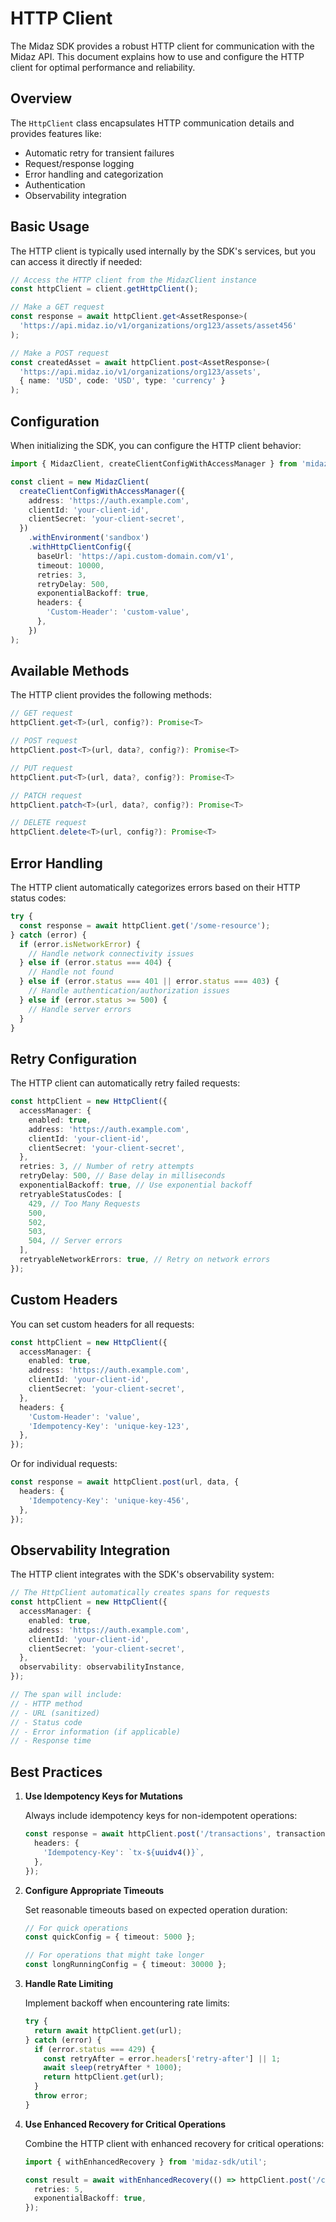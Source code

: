 # HTTP Client

The Midaz SDK provides a robust HTTP client for communication with the Midaz API. This document explains how to use and configure the HTTP client for optimal performance and reliability.

## Overview

The `HttpClient` class encapsulates HTTP communication details and provides features like:

- Automatic retry for transient failures
- Request/response logging
- Error handling and categorization
- Authentication
- Observability integration

## Basic Usage

The HTTP client is typically used internally by the SDK's services, but you can access it directly if needed:

```typescript
// Access the HTTP client from the MidazClient instance
const httpClient = client.getHttpClient();

// Make a GET request
const response = await httpClient.get<AssetResponse>(
  'https://api.midaz.io/v1/organizations/org123/assets/asset456'
);

// Make a POST request
const createdAsset = await httpClient.post<AssetResponse>(
  'https://api.midaz.io/v1/organizations/org123/assets',
  { name: 'USD', code: 'USD', type: 'currency' }
);
```

## Configuration

When initializing the SDK, you can configure the HTTP client behavior:

```typescript
import { MidazClient, createClientConfigWithAccessManager } from 'midaz-sdk';

const client = new MidazClient(
  createClientConfigWithAccessManager({
    address: 'https://auth.example.com',
    clientId: 'your-client-id',
    clientSecret: 'your-client-secret',
  })
    .withEnvironment('sandbox')
    .withHttpClientConfig({
      baseUrl: 'https://api.custom-domain.com/v1',
      timeout: 10000,
      retries: 3,
      retryDelay: 500,
      exponentialBackoff: true,
      headers: {
        'Custom-Header': 'custom-value',
      },
    })
);
```

## Available Methods

The HTTP client provides the following methods:

```typescript
// GET request
httpClient.get<T>(url, config?): Promise<T>

// POST request
httpClient.post<T>(url, data?, config?): Promise<T>

// PUT request
httpClient.put<T>(url, data?, config?): Promise<T>

// PATCH request
httpClient.patch<T>(url, data?, config?): Promise<T>

// DELETE request
httpClient.delete<T>(url, config?): Promise<T>
```

## Error Handling

The HTTP client automatically categorizes errors based on their HTTP status codes:

```typescript
try {
  const response = await httpClient.get('/some-resource');
} catch (error) {
  if (error.isNetworkError) {
    // Handle network connectivity issues
  } else if (error.status === 404) {
    // Handle not found
  } else if (error.status === 401 || error.status === 403) {
    // Handle authentication/authorization issues
  } else if (error.status >= 500) {
    // Handle server errors
  }
}
```

## Retry Configuration

The HTTP client can automatically retry failed requests:

```typescript
const httpClient = new HttpClient({
  accessManager: {
    enabled: true,
    address: 'https://auth.example.com',
    clientId: 'your-client-id',
    clientSecret: 'your-client-secret',
  },
  retries: 3, // Number of retry attempts
  retryDelay: 500, // Base delay in milliseconds
  exponentialBackoff: true, // Use exponential backoff
  retryableStatusCodes: [
    429, // Too Many Requests
    500,
    502,
    503,
    504, // Server errors
  ],
  retryableNetworkErrors: true, // Retry on network errors
});
```

## Custom Headers

You can set custom headers for all requests:

```typescript
const httpClient = new HttpClient({
  accessManager: {
    enabled: true,
    address: 'https://auth.example.com',
    clientId: 'your-client-id',
    clientSecret: 'your-client-secret',
  },
  headers: {
    'Custom-Header': 'value',
    'Idempotency-Key': 'unique-key-123',
  },
});
```

Or for individual requests:

```typescript
const response = await httpClient.post(url, data, {
  headers: {
    'Idempotency-Key': 'unique-key-456',
  },
});
```

## Observability Integration

The HTTP client integrates with the SDK's observability system:

```typescript
// The HttpClient automatically creates spans for requests
const httpClient = new HttpClient({
  accessManager: {
    enabled: true,
    address: 'https://auth.example.com',
    clientId: 'your-client-id',
    clientSecret: 'your-client-secret',
  },
  observability: observabilityInstance,
});

// The span will include:
// - HTTP method
// - URL (sanitized)
// - Status code
// - Error information (if applicable)
// - Response time
```

## Best Practices

1. **Use Idempotency Keys for Mutations**

   Always include idempotency keys for non-idempotent operations:

   ```typescript
   const response = await httpClient.post('/transactions', transactionData, {
     headers: {
       'Idempotency-Key': `tx-${uuidv4()}`,
     },
   });
   ```

2. **Configure Appropriate Timeouts**

   Set reasonable timeouts based on expected operation duration:

   ```typescript
   // For quick operations
   const quickConfig = { timeout: 5000 };

   // For operations that might take longer
   const longRunningConfig = { timeout: 30000 };
   ```

3. **Handle Rate Limiting**

   Implement backoff when encountering rate limits:

   ```typescript
   try {
     return await httpClient.get(url);
   } catch (error) {
     if (error.status === 429) {
       const retryAfter = error.headers['retry-after'] || 1;
       await sleep(retryAfter * 1000);
       return httpClient.get(url);
     }
     throw error;
   }
   ```

4. **Use Enhanced Recovery for Critical Operations**

   Combine the HTTP client with enhanced recovery for critical operations:

   ```typescript
   import { withEnhancedRecovery } from 'midaz-sdk/util';

   const result = await withEnhancedRecovery(() => httpClient.post('/critical-endpoint', data), {
     retries: 5,
     exponentialBackoff: true,
   });
   ```

